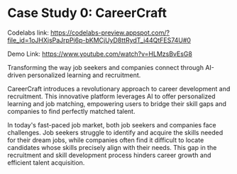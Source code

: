 # Case Study 0: CareerCraft

Codelabs link: https://codelabs-preview.appspot.com/?file_id=1oJHXjsPaJrpPi6p-bKMCjUyD8ttRydT_i44QtFES74U#0



Demo Link: https://www.youtube.com/watch?v=HLMzsBvEsG8 

Transforming the way job seekers and companies connect through AI-driven personalized learning and recruitment.

CareerCraft introduces a revolutionary approach to career development and recruitment. This innovative platform leverages AI to offer personalized learning and job matching, empowering users to bridge their skill gaps and companies to find perfectly matched talent.

In today's fast-paced job market, both job seekers and companies face challenges. Job seekers struggle to identify and acquire the skills needed for their dream jobs, while companies often find it difficult to locate candidates whose skills precisely align with their needs. This gap in the recruitment and skill development process hinders career growth and efficient talent acquisition.